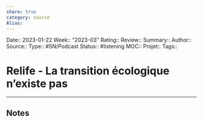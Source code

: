 ```yaml
---
share: true 
category: source
Alias:
---
```

Date:: 2023-01-22
Week:: "2023-03"
Rating::
Review:: 
Summary:: 
Author::
Source:: 
Type:: #SN/Podcast 
Status:: #listening 
MOC::
Projet:: 
Tags:: 

# Relife - La transition écologique n’existe pas


***

## Notes
